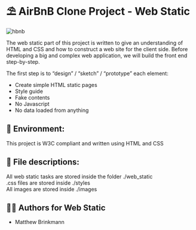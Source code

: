 # ⛱️ AirBnB Clone Project - Web Static
![hbnb](https://user-images.githubusercontent.com/91517809/176107896-998e3280-f565-4e09-a801-c609984bfed6.png)

The web static part of this project is written to give an understanding of HTML and CSS and how to construct a web site for the client side.
Before developing a big and complex web application, we will build the front end step-by-step.

The first step is to “design” / “sketch” / “prototype” each element:

- Create simple HTML static pages
- Style guide
- Fake contents
- No Javascript
- No data loaded from anything
## 🌳 Environment:
This project is W3C compliant and written using HTML and CSS
## 📁 File descriptions:
All web static tasks are stored inside the folder ./web_static  
.css files are stored inside ./styles  
All images are stored inside ./images
## ✍🏽 Authors for Web Static
- Matthew Brinkmann   